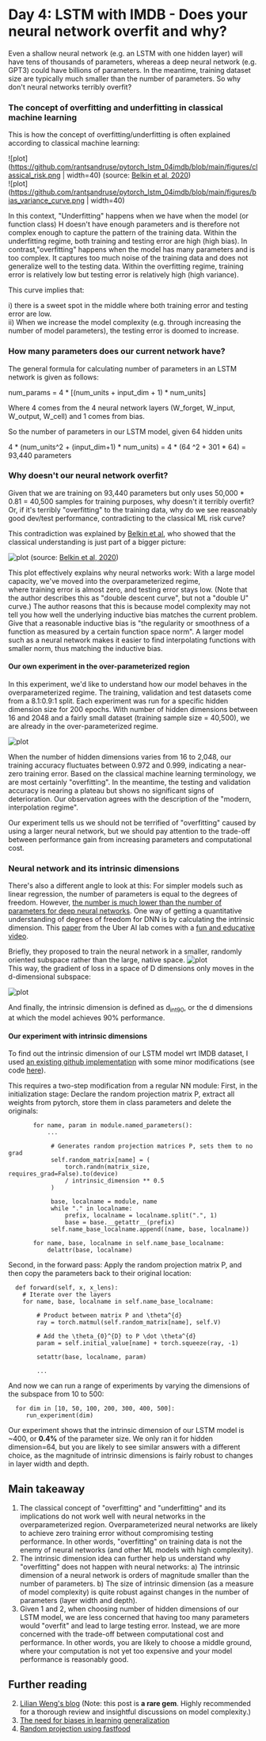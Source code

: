# Day 4: LSTM with IMDB - Does your neural network overfit and why?   

Even a shallow neural network (e.g. an LSTM with one hidden layer) will have tens of thousands of parameters, whereas a 
deep neural network (e.g. GPT3) could have billions of parameters. In the meantime, training dataset size are typically much smaller
than the number of parameters. So why don't neural networks terribly overfit?  

### The concept of overfitting and underfitting in classical machine learning 
This is how the concept of overfitting/underfitting is often explained according to classical machine learning: 

![plot](https://github.com/rantsandruse/pytorch_lstm_04imdb/blob/main/figures/classical_risk.png | width=40) (source: [Belkin et al, 2020](https://www.pnas.org/content/116/32/15849.short))   
![plot](https://github.com/rantsandruse/pytorch_lstm_04imdb/blob/main/figures/bias_variance_curve.png | width=40)    

In this context, "Underfitting" happens when we have when the model (or function class) H doesn't have enough parameters and 
is therefore not complex enough to capture the pattern of the training data. Within the underfitting regime, both training and testing error are high (high bias). 
In contrast,"overfitting" happens when the model has many parameters and is too complex. It captures too much noise of the training data and does not generalize
well to the testing data. Within the overfitting regime, training error is relatively low but testing error is relatively high (high variance). 

This curve implies that: 

i) there is a sweet spot in the middle where both training error and testing error are low.  
ii) When we increase the model complexity (e.g. through increasing the number of model parameters), the testing error is doomed to increase. 

### How many parameters does our current network have?   
   The general formula for calculating number of parameters in an LSTM network is given as follows:

   num_params = 4 * [(num_units + input_dim + 1) * num_units]
   
   Where 4 comes from the 4 neural network layers (W_forget, W_input, W_output, W_cell) and 1 comes from bias. 

   So the number of parameters in our LSTM model, given 64 hidden units

   4 * (num_units^2 + (input_dim+1) * num_units) = 4 * (64 ^2 + 301 * 64) = 93,440 parameters

   

### Why doesn't our neural network overfit? 

   Given that we are training on 93,440 parameters but only uses 50,000 * 0.81 = 40,500 samples for training purposes, why doesn't it terribly overfit? 
   Or, if it's terribly "overfitting" to the training data, why do we see reasonably good dev/test performance, contradicting to the classical ML risk curve? 

   This contradiction was explained by [Belkin et al](https://www.pnas.org/content/116/32/15849.short), who showed that the classical understanding is just 
   part of a bigger picture: 
   
   ![plot](https://github.com/rantsandruse/pytorch_lstm_04imdb/blob/main/figures/double_descent.png) 
   (source: [Belkin et al, 2020](https://www.pnas.org/content/116/32/15849.short))   
   
   This plot effectively explains why neural networks work: With a large model capacity, we've moved into the overparameterized regime,  
   where training error is almost zero, and testing error stays low. (Note that the author describes this as "double descent curve", 
   but not a "double U" curve.) 
   The author reasons that this is because model complexity may not tell you how well the underlying inductive bias matches the current problem. 
   Give that a reasonable inductive bias is "the regularity or smoothness of a function as measured by a certain function space norm". A larger model 
   such as a neural network makes it easier to find interpolating functions with smaller norm, thus matching the inductive bias.

#### Our own experiment in the over-parameterized region 
In this experiment, we'd like to understand how our model behaves in the overparameterized regime. The training, validation and test datasets 
come from a 8.1:0.9:1 split. Each experiment was run for a specific hidden dimension size for 200 epochs. With number of hidden dimensions between 
16 and 2048 and a fairly small dataset (training sample size = 40,500), we are already in the over-parameterized regime. 

![plot](https://github.com/rantsandruse/pytorch_lstm_04imdb/blob/main/figures/hidden_size_effect.png) 

When the number of hidden dimensions varies from 16 to 2,048, our training accuracy fluctuates between 0.972 and 0.999, indicating a near-zero 
training error. Based on the classical machine learning terminology, we are most certainly "overfitting". In the meantime, the testing and validation accuracy is nearing 
a plateau but shows no significant signs of deterioration. Our observation agrees with the description of the "modern, interpolation regime".  

Our experiment tells us we should not be terrified of "overfitting" caused by using a larger neural network, but we should pay attention
to the trade-off between performance gain from increasing parameters and computational cost. 

### Neural network and its intrinsic dimensions  
   There's also a different angle to look at this: For simpler models such as linear regression, the number of parameters is equal to the degrees of freedom. 
   However, [the number is much lower than the number of parameters for deep neural networks](https://arxiv.org/abs/1603.09260). 
   One way of getting a quantitative understanding of degrees of freedom for DNN is by calculating the intrinsic dimension. This [paper](https://arxiv.org/abs/1804.08838) 
   from the Uber AI lab comes with a [fun and educative video](https://www.youtube.com/watch?v=uSZWeRADTFI&feature=emb_logo).  
 
   Briefly, they proposed to train the neural network in a smaller, randomly oriented subspace rather than the large, native space. 
    ![plot](https://github.com/rantsandruse/pytorch_lstm_04imdb/blob/main/figures/intrinsic_dim_paper1.png)    
   This way, the gradient of loss in a space of D dimensions only moves in the d-dimensional subspace: 
   
   ![plot](https://github.com/rantsandruse/pytorch_lstm_04imdb/blob/main/figures/intrinsic_dim_paper2.png) 

   And finally, the intrinsic dimension is defined as d<sub>int90</sub>, or the d dimensions at which the model achieves 90% performance. 

#### Our experiment with intrinsic dimensions 
To find out the intrinsic dimension of our LSTM model wrt IMDB dataset, I used [an existing github 
implementation](https://github.com/jgamper/intrinsic-dimensionality) with some minor modifications (see code [here](https://github.com/rantsandruse/pytorch_lstm_04imdb/tree/main/intrinsic_dim)). 

This requires a two-step modification from a regular NN module: 
First, in the initialization stage: Declare the random projection matrix P, extract all weights from pytorch, store them in class parameters and delete the originals:  

           for name, param in module.named_parameters():
               ... 

                # Generates random projection matrices P, sets them to no grad
                self.random_matrix[name] = (
                    torch.randn(matrix_size, requires_grad=False).to(device)
                    / intrinsic_dimension ** 0.5
                )

                base, localname = module, name
                while "." in localname:
                    prefix, localname = localname.split(".", 1)
                    base = base.__getattr__(prefix)
                self.name_base_localname.append((name, base, localname))

           for name, base, localname in self.name_base_localname:
               delattr(base, localname)

Second, in the forward pass: Apply the random projection matrix P, and then copy the parameters back to their original location:   
      
      def forward(self, x, x_lens):
        # Iterate over the layers
        for name, base, localname in self.name_base_localname:

            # Product between matrix P and \theta^{d}
            ray = torch.matmul(self.random_matrix[name], self.V)

            # Add the \theta_{0}^{D} to P \dot \theta^{d}
            param = self.initial_value[name] + torch.squeeze(ray, -1)

            setattr(base, localname, param)

            ...        
   
And now we can run a range of experiments by varying the dimensions of the subspace from 10 to 500: 
      
      for dim in [10, 50, 100, 200, 300, 400, 500]:
         run_experiment(dim)

Our experiment shows that the intrinsic dimension of our LSTM model is ~400, or **0.4%** of the parameter size. We only ran it 
for hidden dimension=64, but you are likely to see similar answers with a different choice, as the magnitude of intrinsic dimensions 
is fairly robust to changes in layer width and depth. 

## Main takeaway 
1. The classical concept of "overfitting" and "underfitting" and its implications do not work well with neural networks in
   the overparameterized region. Overparameterized neural networks are likely to achieve zero training error without compromising 
   testing performance. In other words, "overfitting" on training data is not the enemy of neural networks (and other ML models with high complexity).  
2. The intrinsic dimension idea can further help us understand why "overfitting" does not happen with neural networks: 
   a) The intrinsic dimension of a neural network is orders of magnitude smaller than the number of parameters. 
   b) The size of intrinsic dimension (as a measure of model complexity) is quite robust against changes in the number of parameters (layer width and depth).  
3. Given 1 and 2, when choosing number of hidden dimensions of our LSTM model, we are less concerned that having too many parameters 
   would "overfit" and lead to large testing error. Instead, we are more concerned with the trade-off between computational cost 
   and performance. In other words, you are likely to choose a middle ground, where your computation is not yet too expensive 
   and your model performance is reasonably good.


## Further reading
2. [Lilian Weng's blog](https://lilianweng.github.io/lil-log/2019/03/14/are-deep-neural-networks-dramatically-overfitted.html#intrinsic-dimension) (Note: this post is **a rare gem**. 
   Highly recommended for a thorough review and insightful discussions on model complexity.)
3. [The need for biases in learning generalization](http://www-cgi.cs.cmu.edu/~tom/pubs/NeedForBias_1980.pdf)
3. [Random projection using fastfood](http://proceedings.mlr.press/v28/le13.pdf) 


